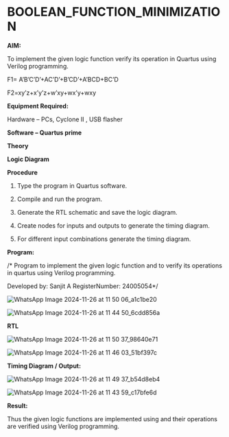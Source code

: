 # BOOLEAN_FUNCTION_MINIMIZATION

**AIM:**

To implement the given logic function verify its operation in Quartus using Verilog programming.

F1= A’B’C’D’+AC’D’+B’CD’+A’BCD+BC’D 

F2=xy’z+x’y’z+w’xy+wx’y+wxy

**Equipment Required:**

Hardware – PCs, Cyclone II , USB flasher

**Software – Quartus prime**

**Theory**

**Logic Diagram**

**Procedure**

1.	Type the program in Quartus software.

2.	Compile and run the program.

3.	Generate the RTL schematic and save the logic diagram.

4.	Create nodes for inputs and outputs to generate the timing diagram.

5.	For different input combinations generate the timing diagram.


**Program:**

/* Program to implement the given logic function and to verify its operations in quartus using Verilog programming. 

Developed by: Sanjit A 
RegisterNumber: 24005054*/

![WhatsApp Image 2024-11-26 at 11 50 06_a1c1be20](https://github.com/user-attachments/assets/31babeb6-aa3a-4f4f-8a19-7c28b07026fe)

![WhatsApp Image 2024-11-26 at 11 44 50_6cdd856a](https://github.com/user-attachments/assets/198f1580-cf43-46a7-881e-eef01dd32696)



**RTL**

![WhatsApp Image 2024-11-26 at 11 50 37_98640e71](https://github.com/user-attachments/assets/9ef7d871-a6d3-43d1-8adc-2bf524169c84)

![WhatsApp Image 2024-11-26 at 11 46 03_51bf397c](https://github.com/user-attachments/assets/b9f276c2-f068-4e34-8954-8f78fa7e561e)



**Timing Diagram / Output:**


![WhatsApp Image 2024-11-26 at 11 49 37_b54d8eb4](https://github.com/user-attachments/assets/d1ea5fc7-4adc-4454-b1e4-00682ec04024)

![WhatsApp Image 2024-11-26 at 11 43 59_c17bfe6d](https://github.com/user-attachments/assets/e9ac9bd7-5ec0-44f9-ba79-496f8ad93376)



**Result:**

Thus the given logic functions are implemented using and their operations are verified using Verilog programming.

